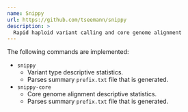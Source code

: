 ```yaml
---
name: Snippy
url: https://github.com/tseemann/snippy
description: >
  Rapid haploid variant calling and core genome alignment
---
```


The following commands are implemented:

- `snippy`
  - Variant type descriptive statistics.
  - Parses summary `prefix.txt` file that is generated.
- `snippy-core`
  - Core genome alignment descriptive statistics.
  - Parses summary `prefix.txt` file that is generated.
